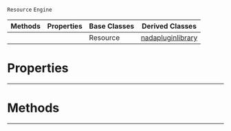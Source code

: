  `Resource` `Engine`



|Methods|Properties|Base Classes|Derived Classes|
|---|---|---|---|
| | |Resource|[nadapluginlibrary](https://github.com/ZilchEngine/ZilchDocs/blob/master/code_reference/class_reference/nadapluginlibrary.md)|


 #  Properties


---  
 #  Methods


---  
 

 
